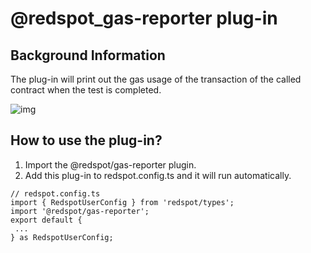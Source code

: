 # @redspot_gas-reporter plug-in

## Background Information

The plug-in will print out the gas usage of the transaction of the called contract when the test is completed.

![img](https://user-images.githubusercontent.com/7029338/101343840-7700ab00-38e9-11eb-80a0-c6b6d38a9640.png)


## How to use the plug-in?

1. Import the @redspot/gas-reporter plugin.
2. Add this plug-in to redspot.config.ts and it will run automatically.
```plain
// redspot.config.ts
import { RedspotUserConfig } from 'redspot/types';
import '@redspot/gas-reporter';
export default {
 ...
} as RedspotUserConfig;
```





